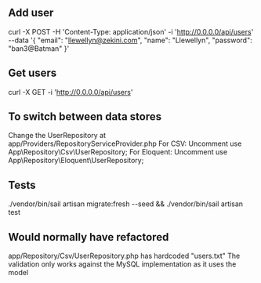## Add user
curl -X POST -H 'Content-Type: application/json' -i 'http://0.0.0.0/api/users' --data '{
  "email": "llewellyn@zekini.com",
  "name": "Llewellyn",
  "password": "ban3@Batman"
}'

## Get users
curl -X GET -i 'http://0.0.0.0/api/users'

## To switch between data stores
Change the UserRepository at app/Providers/RepositoryServiceProvider.php
For CSV: Uncomment use App\Repository\Csv\UserRepository;
For Eloquent: Uncomment use App\Repository\Eloquent\UserRepository;

## Tests
./vendor/bin/sail artisan migrate:fresh --seed && ./vendor/bin/sail artisan test

## Would normally have refactored
app/Repository/Csv/UserRepository.php has hardcoded "users.txt"
The validation only works against the MySQL implementation as it uses the model

